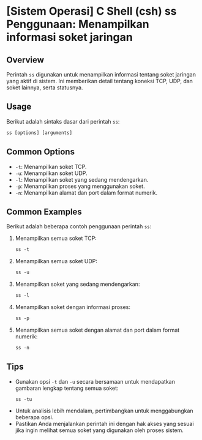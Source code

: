 # [Sistem Operasi] C Shell (csh) ss Penggunaan: Menampilkan informasi soket jaringan

## Overview
Perintah `ss` digunakan untuk menampilkan informasi tentang soket jaringan yang aktif di sistem. Ini memberikan detail tentang koneksi TCP, UDP, dan soket lainnya, serta statusnya.

## Usage
Berikut adalah sintaks dasar dari perintah `ss`:

```csh
ss [options] [arguments]
```

## Common Options
- `-t`: Menampilkan soket TCP.
- `-u`: Menampilkan soket UDP.
- `-l`: Menampilkan soket yang sedang mendengarkan.
- `-p`: Menampilkan proses yang menggunakan soket.
- `-n`: Menampilkan alamat dan port dalam format numerik.

## Common Examples
Berikut adalah beberapa contoh penggunaan perintah `ss`:

1. Menampilkan semua soket TCP:
   ```csh
   ss -t
   ```

2. Menampilkan semua soket UDP:
   ```csh
   ss -u
   ```

3. Menampilkan soket yang sedang mendengarkan:
   ```csh
   ss -l
   ```

4. Menampilkan soket dengan informasi proses:
   ```csh
   ss -p
   ```

5. Menampilkan semua soket dengan alamat dan port dalam format numerik:
   ```csh
   ss -n
   ```

## Tips
- Gunakan opsi `-t` dan `-u` secara bersamaan untuk mendapatkan gambaran lengkap tentang semua soket:
  ```csh
  ss -tu
  ```
- Untuk analisis lebih mendalam, pertimbangkan untuk menggabungkan beberapa opsi.
- Pastikan Anda menjalankan perintah ini dengan hak akses yang sesuai jika ingin melihat semua soket yang digunakan oleh proses sistem.